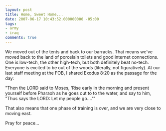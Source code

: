 ```yaml
---
layout: post
title: Home, Sweet Home...
date: 2007-06-17 10:43:52.000000000 -05:00
tags:
- army
- iraq 
comments: true
---
```

<p>We moved out of the tents and back to our barracks. That means we've moved back to the land of porcelain toilets and good internet connections. One is low-tech, the other high-tech, but both definitely beat no-tech. Everyone is excited to be out of the woods (literally, not figuratively). At our last staff meeting at the FOB, I shared Exodus 8:20 as the passage for the day:</p>
<p>"Then the LORD said to Moses, 'Rise early in the morning and present yourself before Pharaoh as he goes out to to the water, and say to him, "Thus says the LORD: Let my people go...."'</p>
<p>That also means that one phase of training is over, and we are very close to moving east.</p>
<p>Pray for peace...</p>
